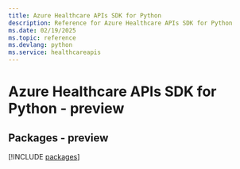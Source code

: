 ```yaml
---
title: Azure Healthcare APIs SDK for Python
description: Reference for Azure Healthcare APIs SDK for Python
ms.date: 02/19/2025
ms.topic: reference
ms.devlang: python
ms.service: healthcareapis
---
```

# Azure Healthcare APIs SDK for Python - preview
## Packages - preview
[!INCLUDE [packages](healthcare-apis-index.md)]
